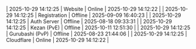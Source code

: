 | 2025-10-29 14:12:25 | Website | Online | 2025-10-29 14:12:22 |
| 2025-10-29 14:12:25 | Registration | Offline | 2025-09-09 16:40:23 |
| 2025-10-29 14:12:25 | Auth Server | Offline | 2025-08-18 09:33:31 |
| 2025-10-29 14:12:25 | Kezan (PvE) | Offline | 2025-10-11 12:51:30 |
| 2025-10-29 14:12:25 | Gurubashi (PvP) | Offline | 2025-08-23 21:44:06 |
| 2025-10-29 14:12:25 | Cloudflare | Online | 2025-10-29 14:12:22 |
